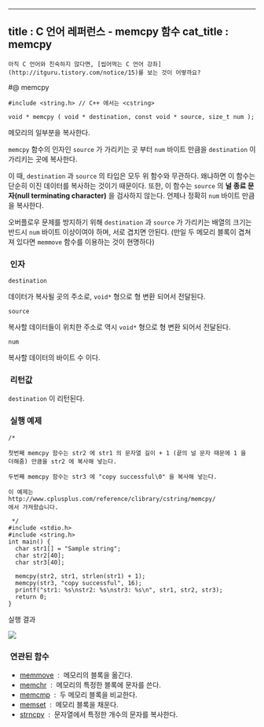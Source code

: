 ----------------
title : C 언어 레퍼런스 - memcpy 함수
cat_title :  memcpy
--------------



```warning
아직 C 언어와 친숙하지 않다면, [씹어먹는 C 언어 강좌](http://itguru.tistory.com/notice/15)를 보는 것이 어떻까요?

```

#@ memcpy



```info
#include <string.h> // C++ 에서는 <cstring>

void * memcpy ( void * destination, const void * source, size_t num );
```

메모리의 일부분을 복사한다.

`memcpy` 함수의 인자인 `source` 가 가리키는 곳 부터 `num` 바이트 만큼을 `destination` 이 가리키는 곳에 복사한다.

이 때, `destination` 과 `source` 의 타입은 모두 위 함수와 무관하다. 왜냐하면 이 함수는 단순히 이진 데이터를 복사하는 것이기 때문이다. 또한, 이 함수는 `source` 의 **널 종료 문자(null terminating character)** 을 검사하지 않는다. 언제나 정확히 `num` 바이트 만큼을 복사한다.

오버플로우 문제를 방지하기 위해 `destination` 과 `source` 가 가리키는 배열의 크기는 반드시 `num` 바이트 이상이여야 하며, 서로 겹치면 안된다. (만일 두 메모리 블록이 겹쳐져 있다면 `memmove` 함수를 이용하는 것이 현명하다)



###  인자

`destination`

데이터가 복사될 곳의 주소로, `void*` 형으로 형 변환 되어서 전달된다.

`source`

복사할 데이터들이 위치한 주소로 역시 `void*` 형으로 형 변환 되어서 전달된다.

`num`

복사할 데이터의 바이트 수 이다.



###  리턴값




`destination` 이 리턴된다.



###  실행 예제


```cpp-formatted
/*

첫번째 memcpy 함수는 str2 에 str1 의 문자열 길이 + 1 (끝의 널 문자 때문에 1 을
더해줌) 만큼을 str2 에 복사해 넣는다.

두번째 memcpy 함수는 str3 에 "copy successful\0" 을 복사해 넣는다.

이 예제는
http://www.cplusplus.com/reference/clibrary/cstring/memcpy/
에서 가져왔습니다.

 */
#include <stdio.h>
#include <string.h>
int main() {
  char str1[] = "Sample string";
  char str2[40];
  char str3[40];

  memcpy(str2, str1, strlen(str1) + 1);
  memcpy(str3, "copy successful", 16);
  printf("str1: %s\nstr2: %s\nstr3: %s\n", str1, str2, str3);
  return 0;
}
```

실행 결과


![](http://img1.daumcdn.net/thumb/R1920x0/?fname=http%3A%2F%2Fcfile22.uf.tistory.com%2Fimage%2F110F06254BD40CE9845AFA)



###  연관된 함수


* [memmove](http://itguru.tistory.com/78)  :  메모리의 블록을 옮긴다.
*  [memchr](http://itguru.tistory.com/92)  :  메모리의 특정한 블록에 문자를 쓴다.
*  [memcmp](http://itguru.tistory.com/84)  :  두 메모리 블록을 비교한다.
*  [memset](http://itguru.tistory.com/104)  :  메모리 블록을 채운다.
*  [strncpy](http://itguru.tistory.com/80)  :  문자열에서 특정한 개수의 문자를 복사한다.